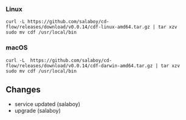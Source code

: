 ### Linux

```shell
curl -L https://github.com/salaboy/cd-flow/releases/download/v0.0.14/cdf-linux-amd64.tar.gz | tar xzv 
sudo mv cdf /usr/local/bin
```

### macOS

```shell
curl -L  https://github.com/salaboy/cd-flow/releases/download/v0.0.14/cdf-darwin-amd64.tar.gz | tar xzv
sudo mv cdf /usr/local/bin
```
## Changes

* service updated (salaboy)
* upgrade (salaboy)
